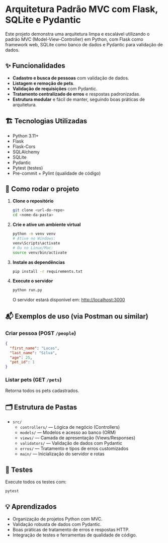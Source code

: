 # Arquitetura Padrão MVC com Flask, SQLite e Pydantic

Este projeto demonstra uma arquitetura limpa e escalável utilizando o padrão MVC (Model-View-Controller) em Python, com Flask como framework web, SQLite como banco de dados e Pydantic para validação de dados.

## ✨ Funcionalidades

- **Cadastro e busca de pessoas** com validação de dados.
- **Listagem e remoção de pets**.
- **Validação de requisições** com Pydantic.
- **Tratamento centralizado de erros** e respostas padronizadas.
- **Estrutura modular** e fácil de manter, seguindo boas práticas de arquitetura.

## 🏗️ Tecnologias Utilizadas

- Python 3.11+
- Flask
- Flask-Cors
- SQLAlchemy
- SQLite
- Pydantic
- Pytest (testes)
- Pre-commit + Pylint (qualidade de código)

## 🚀 Como rodar o projeto

1. **Clone o repositório**
   ```bash
   git clone <url-do-repo>
   cd <nome-da-pasta>
   ```

2. **Crie e ative um ambiente virtual**
   ```bash
   python -m venv venv
   # Ative no Windows:
   venv\Scripts\activate
   # Ou no Linux/Mac:
   source venv/bin/activate
   ```

3. **Instale as dependências**
   ```bash
   pip install -r requirements.txt
   ```

4. **Execute o servidor**
   ```bash
   python run.py
   ```
   O servidor estará disponível em: [http://localhost:3000](http://localhost:3000)

## 📬 Exemplos de uso (via Postman ou similar)

### Criar pessoa (POST `/people`)
```json
{
  "first_name": "Lucas",
  "last_name": "Silva",
  "age": 25,
  "pet_id": 1
}
```

### Listar pets (GET `/pets`)
Retorna todos os pets cadastrados.

## 🗂️ Estrutura de Pastas

- `src/`
  - `controllers/` — Lógica de negócio (Controllers)
  - `models/` — Modelos e acesso ao banco (ORM)
  - `views/` — Camada de apresentação (Views/Responses)
  - `validators/` — Validação de dados com Pydantic
  - `erros/` — Tratamento e tipos de erros customizados
  - `main/` — Inicialização do servidor e rotas

## 🧪 Testes

Execute todos os testes com:
```bash
pytest
```

## 💡 Aprendizados

- Organização de projetos Python com MVC.
- Validação robusta de dados com Pydantic.
- Boas práticas de tratamento de erros e respostas HTTP.
- Integração de testes e ferramentas de qualidade de código. 